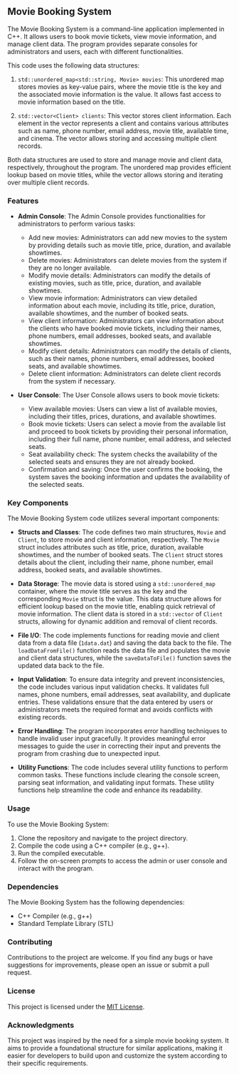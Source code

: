 

## Movie Booking System

The Movie Booking System is a command-line application implemented in C++. It allows users to book movie tickets, view movie information, and manage client data. The program provides separate consoles for administrators and users, each with different functionalities.

This code uses the following data structures:

1. `std::unordered_map<std::string, Movie> movies`: This unordered map stores movies as key-value pairs, where the movie title is the key and the associated movie information is the value. It allows fast access to movie information based on the title.

2. `std::vector<Client> clients`: This vector stores client information. Each element in the vector represents a client and contains various attributes such as name, phone number, email address, movie title, available time, and cinema. The vector allows storing and accessing multiple client records.

Both data structures are used to store and manage movie and client data, respectively, throughout the program. The unordered map provides efficient lookup based on movie titles, while the vector allows storing and iterating over multiple client records.

### Features

- **Admin Console**: The Admin Console provides functionalities for administrators to perform various tasks:
  - Add new movies: Administrators can add new movies to the system by providing details such as movie title, price, duration, and available showtimes.
  - Delete movies: Administrators can delete movies from the system if they are no longer available.
  - Modify movie details: Administrators can modify the details of existing movies, such as title, price, duration, and available showtimes.
  - View movie information: Administrators can view detailed information about each movie, including its title, price, duration, available showtimes, and the number of booked seats.
  - View client information: Administrators can view information about the clients who have booked movie tickets, including their names, phone numbers, email addresses, booked seats, and available showtimes.
  - Modify client details: Administrators can modify the details of clients, such as their names, phone numbers, email addresses, booked seats, and available showtimes.
  - Delete client information: Administrators can delete client records from the system if necessary.

- **User Console**: The User Console allows users to book movie tickets:
  - View available movies: Users can view a list of available movies, including their titles, prices, durations, and available showtimes.
  - Book movie tickets: Users can select a movie from the available list and proceed to book tickets by providing their personal information, including their full name, phone number, email address, and selected seats.
  - Seat availability check: The system checks the availability of the selected seats and ensures they are not already booked.
  - Confirmation and saving: Once the user confirms the booking, the system saves the booking information and updates the availability of the selected seats.

### Key Components

The Movie Booking System code utilizes several important components:

- **Structs and Classes**: The code defines two main structures, `Movie` and `Client`, to store movie and client information, respectively. The `Movie` struct includes attributes such as title, price, duration, available showtimes, and the number of booked seats. The `Client` struct stores details about the client, including their name, phone number, email address, booked seats, and available showtimes.

- **Data Storage**: The movie data is stored using a `std::unordered_map` container, where the movie title serves as the key and the corresponding `Movie` struct is the value. This data structure allows for efficient lookup based on the movie title, enabling quick retrieval of movie information. The client data is stored in a `std::vector` of `Client` structs, allowing for dynamic addition and removal of client records.

- **File I/O**: The code implements functions for reading movie and client data from a data file (`1data.dat`) and saving the data back to the file. The `loadDataFromFile()` function reads the data file and populates the movie and client data structures, while the `saveDataToFile()` function saves the updated data back to the file.

- **Input Validation**: To ensure data integrity and prevent inconsistencies, the code includes various input validation checks. It validates full names, phone numbers, email addresses, seat availability, and duplicate entries. These validations ensure that the data entered by users or administrators meets the required format and avoids conflicts with existing records.

- **Error Handling**: The program incorporates error handling techniques to handle invalid user input gracefully. It provides meaningful error messages to guide the user in correcting their input and prevents the program from crashing due to unexpected input.

- **Utility Functions**: The code includes several utility functions to perform common tasks. These functions include clearing the console screen, parsing seat information, and validating input formats. These utility functions help streamline the code and enhance its readability.

### Usage

To use the Movie Booking System:

1. Clone the repository and navigate to the project directory.
2. Compile the code using a C++ compiler (e.g., g++).
3. Run the compiled executable.
4. Follow the on-screen prompts to access the admin or user console and interact with the program.

### Dependencies

The Movie Booking System has the following dependencies:

- C++ Compiler (e.g., g++)
- Standard Template Library (STL)

### Contributing

Contributions to the project are welcome. If you find any bugs or have suggestions for improvements, please open an issue or submit a pull request.

### License

This project is licensed under the [MIT License](LICENSE).

### Acknowledgments

This project was inspired by the need for a simple movie booking system. It aims to provide a foundational structure for similar applications, making it easier for developers to build upon and customize the system according to their specific requirements.

